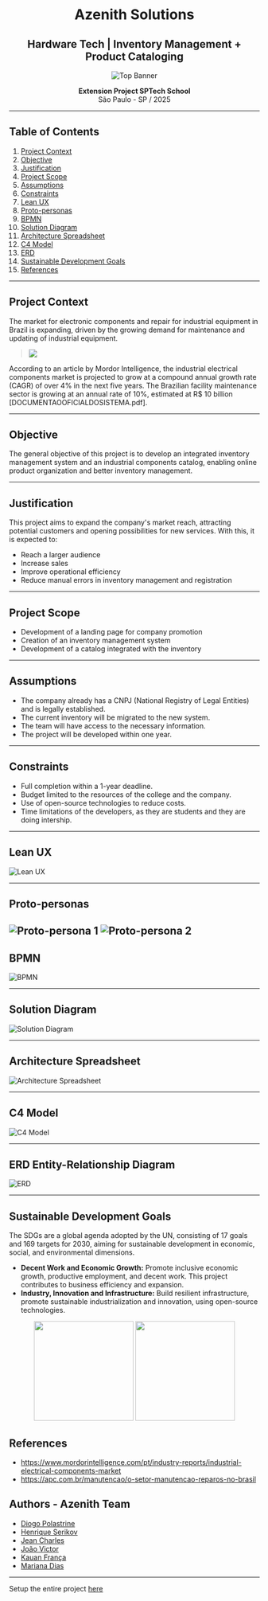 <div align="center">
  
  # Azenith Solutions
  
  ## Hardware Tech | Inventory Management + Product Cataloging
  
  ![Top Banner](/img/top-banner.png)
  
  **Extension Project SPTech School**  
  São Paulo - SP / 2025

</div>

---

## Table of Contents
1. [Project Context](#project-context)
2. [Objective](#objective)
3. [Justification](#justification)
4. [Project Scope](#project-scope)
5. [Assumptions](#assumptions)
6. [Constraints](#constraints)
8. [Lean UX](#lean-ux)
9. [Proto-personas](#proto-personas)
10. [BPMN](#bpmn)
11. [Solution Diagram](#solution-diagram)
12. [Architecture Spreadsheet](#architecture-spreadsheet)
13. [C4 Model](#c4-model)
14. [ERD](#erd)
15. [Sustainable Development Goals](#sustainable-development-goals)
16. [References](#references)

---

## Project Context
The market for electronic components and repair for industrial equipment in Brazil is expanding, driven by the growing demand for maintenance and updating of industrial equipment.
> <img src="/img/chart.png"/>

According to an article by Mordor Intelligence, the industrial electrical components market is projected to grow at a compound annual growth rate (CAGR) of over 4% in the next five years. The Brazilian facility maintenance sector is growing at an annual rate of 10%, estimated at R$ 10 billion [DOCUMENTAOOFICIALDOSISTEMA.pdf].


---

## Objective
The general objective of this project is to develop an integrated inventory management system and an industrial components catalog, enabling online product organization and better inventory management.

---

## Justification
This project aims to expand the company's market reach, attracting potential customers and opening possibilities for new services. With this, it is expected to:
- Reach a larger audience
- Increase sales
- Improve operational efficiency 
- Reduce manual errors in inventory management and registration

---

## Project Scope

- Development of a landing page for company promotion
- Creation of an inventory management system
- Development of a catalog integrated with the inventory

---

## Assumptions
- The company already has a CNPJ (National Registry of Legal Entities) and is legally established.
- The current inventory will be migrated to the new system.
- The team will have access to the necessary information.
- The project will be developed within one year.

  
---

## Constraints

- Full completion within a 1-year deadline.
- Budget limited to the resources of the college and the company.
- Use of open-source technologies to reduce costs.
- Time limitations of the developers, as they are students and they are doing intership.

---

## Lean UX
![Lean UX](img/leanux.png)

---

## Proto-personas  
![Proto-persona 1](img/proto1.png)
![Proto-persona 2](img/proto2.png)
---  

## BPMN
![BPMN](img/bpmn.png)
  
---

## Solution Diagram  
![Solution Diagram](img/diagram.png)

---  

## Architecture Spreadsheet  
![Architecture Spreadsheet](img/architeture.png)

---

## C4 Model  
![C4 Model](img/c4model.png)

---

## ERD Entity-Relationship Diagram
![ERD](img/der.png)

---

## Sustainable Development Goals
The SDGs are a global agenda adopted by the UN, consisting of 17 goals and 169 targets for 2030, aiming for sustainable development in economic, social, and environmental dimensions.
-  **Decent Work and Economic Growth:**
Promote inclusive economic growth, productive employment, and decent work.
This project contributes to business efficiency and expansion.
-  **Industry, Innovation and Infrastructure:**
Build resilient infrastructure, promote sustainable industrialization and innovation, using open-source technologies.

<div align="center">
  <img height="200px" width="200px" src="/img/ods1.png"/>
  <img height="200px" width="200px" src="/img/ods2.png"/>
</div>

## References
- https://www.mordorintelligence.com/pt/industry-reports/industrial-electrical-components-market
- https://apc.com.br/manutencao/o-setor-manutencao-reparos-no-brasil

## Authors - Azenith Team
- [Diogo Polastrine](https://github.com/Polastrine)
- [Henrique Serikov](https://github.com/HenriqueSericov)
- [Jean Charles](https://github.com/jeancharlesexe)
- [João Victor](https://github.com/Joao-Victor-Barroso-Melo)
- [Kauan França](https://github.com/kauansfr)
- [Mariana Dias](https://github.com/marianalopesz)

---

Setup the entire project [here](https://github.com/Azenith-Solutions/documentation-START-HERE/blob/main/setup=manual.md)
